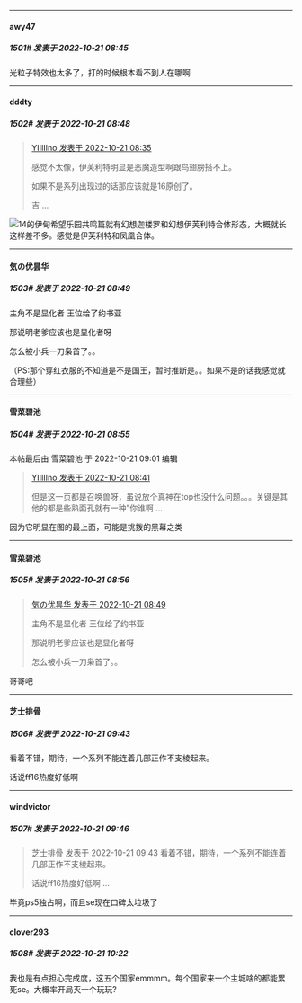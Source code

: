 

*****

####  awy47  
##### 1501#       发表于 2022-10-21 08:45

光粒子特效也太多了，打的时候根本看不到人在哪啊

*****

####  dddty  
##### 1502#       发表于 2022-10-21 08:48

<blockquote><a href="httphttps://bbs.saraba1st.com/2b/forum.php?mod=redirect&amp;goto=findpost&amp;pid=58017981&amp;ptid=1960270" target="_blank">YIIIIIno 发表于 2022-10-21 08:35</a>

感觉不太像，伊芙利特明显是恶魔造型啊跟鸟翅膀搭不上。

如果不是系列出现过的话那应该就是16原创了。

吉 ...</blockquote>
<img src="https://static.saraba1st.com/image/smiley/face2017/001.png" referrerpolicy="no-referrer">14的伊甸希望乐园共鸣篇就有幻想迦楼罗和幻想伊芙利特合体形态，大概就长这样差不多。感觉是伊芙利特和凤凰合体。

*****

####  気の优昙华  
##### 1503#       发表于 2022-10-21 08:49

主角不是显化者 王位给了约书亚

那说明老爹应该也是显化者呀

怎么被小兵一刀枭首了。。

（PS:那个穿红衣服的不知道是不是国王，暂时推断是。。如果不是的话我感觉就合理些）



*****

####  雪菜碧池  
##### 1504#       发表于 2022-10-21 08:55

 本帖最后由 雪菜碧池 于 2022-10-21 09:01 编辑 
<blockquote><a href="httphttps://bbs.saraba1st.com/2b/forum.php?mod=redirect&amp;goto=findpost&amp;pid=58018055&amp;ptid=1960270" target="_blank">YIIIIIno 发表于 2022-10-21 08:41</a>

但是这一页都是召唤兽呀，虽说放个真神在top也没什么问题。。。关键是其他的都是些熟面孔就有一种"你谁啊 ...</blockquote>
因为它明显在图的最上面，可能是挑拨的黑幕之类

*****

####  雪菜碧池  
##### 1505#       发表于 2022-10-21 08:56

<blockquote><a href="httphttps://bbs.saraba1st.com/2b/forum.php?mod=redirect&amp;goto=findpost&amp;pid=58018137&amp;ptid=1960270" target="_blank">気の优昙华 发表于 2022-10-21 08:49</a>

主角不是显化者 王位给了约书亚

那说明老爹应该也是显化者呀

怎么被小兵一刀枭首了。。</blockquote>
哥哥吧



*****

####  芝士排骨  
##### 1506#       发表于 2022-10-21 09:43

看着不错，期待，一个系列不能连着几部正作不支棱起来。

话说ff16热度好低啊

*****

####  windvictor  
##### 1507#       发表于 2022-10-21 09:46

<blockquote>芝士排骨 发表于 2022-10-21 09:43
看着不错，期待，一个系列不能连着几部正作不支棱起来。

话说ff16热度好低啊 ...</blockquote>
毕竟ps5独占啊，而且se现在口碑太垃圾了



*****

####  clover293  
##### 1508#       发表于 2022-10-21 10:22

我也是有点担心完成度，这五个国家emmmm。每个国家来一个主城啥的都能累死se。大概率开局灭一个玩玩?

